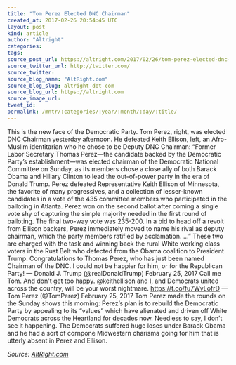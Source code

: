 ```yaml
---
title: "Tom Perez Elected DNC Chairman"
created_at: 2017-02-26 20:54:45 UTC
layout: post
kind: article
author: "Altright"
categories: 
tags: 
source_post_url: https://altright.com/2017/02/26/tom-perez-elected-dnc-chairman/
source_twitter_url: http://twitter.com/
source_twitter: 
source_blog_name: "AltRight.com"
source_blog_slug: altright-dot-com
source_blog_url: https://altright.com
source_image_url: 
tweet_id:
permalink: /mntr/:categories/:year/:month/:day/:title/
---
```

This is the new face of the Democratic Party. Tom Perez, right, was elected DNC Chairman yesterday afternoon. He defeated Keith Ellison, left, an Afro-Muslim identitarian who he chose to be Deputy DNC Chairman: &#8220;Former Labor Secretary Thomas Perez—the candidate backed by the Democratic Party’s establishment—was elected chairman of the Democratic National Committee on Sunday, as its members chose a close ally of both Barack Obama and Hillary Clinton to lead the out-of-power party in the era of Donald Trump. Perez defeated Representative Keith Ellison of Minnesota, the favorite of many progressives, and a collection of lesser-known candidates in a vote of the 435 committee members who participated in the balloting in Atlanta. Perez won on the second ballot after coming a single vote shy of capturing the simple majority needed in the first round of balloting. The final two-way vote was 235-200. In a bid to head off a revolt from Ellison backers, Perez immediately moved to name his rival as deputy chairman, which the party members ratified by acclamation. &#8230;&#8221; These two are charged with the task and winning back the rural White working class voters in the Rust Belt who defected from the Obama coalition to President Trump. Congratulations to Thomas Perez, who has just been named Chairman of the DNC. I could not be happier for him, or for the Republican Party! &#8212; Donald J. Trump (@realDonaldTrump) February 25, 2017 Call me Tom. And don&#39;t get too happy. @keithellison and I, and Democrats united across the country, will be your worst nightmare. https://t.co/fu7WvLofrD &#8212; Tom Perez (@TomPerez) February 25, 2017 Tom Perez made the rounds on the Sunday shows this morning: Perez&#8217;s plan is to rebuild the Democratic Party by appealing to its &#8220;values&#8221; which have alienated and driven off White Democrats across the Heartland for decades now. Needless to say, I don&#8217;t see it happening. The Democrats suffered huge loses under Barack Obama and he had a sort of cornpone Midwestern charisma going for him that is utterly absent in Perez and Ellison.<div class="">
    <i>Source: <a href="https://altright.com">AltRight.com</a></i>
</div>
